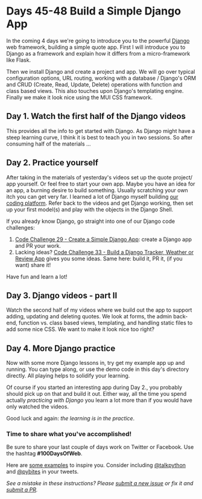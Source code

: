 # Days 45-48 Build a Simple Django App

In the coming 4 days we're going to introduce you to the powerful [Django](https://www.djangoproject.com) web framework, building a simple quote app. First I will introduce you to Django as a framework and explain how it differs from a micro-framework like Flask.

Then we install Django and create a project and app. We will go over typical configuration options, URL routing, working with a database / Django's ORM and CRUD (Create, Read, Update, Delete) operations with function and class based views. This also touches upon Django's templating engine. Finally we make it look nice using the MUI CSS framework.

## Day 1. Watch the first half of the Django videos

This provides all the info to get started with Django. As Django might have a steep learning curve, I think it is best to teach you in two sessions. So after consuming half of the materials ...

## Day 2. Practice yourself

After taking in the materials of yesterday's videos set up the quote project/ app yourself. Or feel free to start your own app. Maybe you have an idea for an app, a burning desire to build something. Usually scratching your own itch you can get very far. I learned a lot of Django myself building [our coding platform](https://codechalleng.es). Refer back to the videos and get Django working, then set up your first model(s) and play with the objects in the Django Shell. 

If you already know Django, go straight into one of our Django code challenges:

1. [Code Challenge 29 - Create a Simple Django App](https://codechalleng.es/challenges/29/): create a Django app and PR your work.
2. Lacking ideas? [Code Challenge 33 - Build a Django Tracker, Weather or Review App](https://codechalleng.es/challenges/33/) gives you some ideas. Same here: build it, PR it, (if you want) share it!

Have fun and learn a lot!

## Day 3. Django videos - part II

Watch the second half of my videos where we build out the app to support adding, updating and deleting quotes. We look at forms, the admin back-end, function vs. class based views, templating, and handling static files to add some nice CSS. We want to make it look nice too right?

## Day 4. More Django practice

Now with some more Django lessons in, try get my example app up and running. You can type along, or use the demo code in this day's directory directly. All playing helps to solidify your learning. 

Of course if you started an interesting app during Day 2., you probably should pick up on that and build it out. Either way, all the time you spend actually _practicing with Django_ you learn a lot more than if you would have only watched the videos.

Good luck and again: _the learning is in the practice_.

### Time to share what you've accomplished!

Be sure to share your last couple of days work on Twitter or Facebook. Use the hashtag **#100DaysOfWeb**.

Here are [some examples](https://twitter.com/search?q=%23100DaysOfCode) to inspire you. Consider including [@talkpython](https://twitter.com/talkpython) and [@pybites](https://twitter.com/pybites) in your tweets.

*See a mistake in these instructions? Please [submit a new issue](https://github.com/talkpython/100daysofweb-with-python-course/issues) or fix it and [submit a PR](https://github.com/talkpython/100daysofweb-with-python-course/pulls).*
